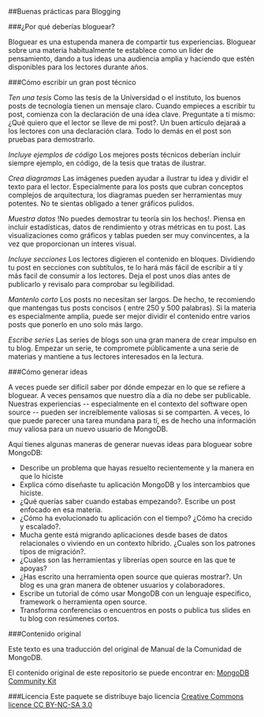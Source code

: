##Buenas prácticas para Blogging

###¿Por qué deberías bloguear?

Bloguear es una estupenda manera de compartir tus experiencias. Bloguear sobre una materia habitualmente te establece como un lider de pensamiento, dando a tus ideas una audiencia amplia y haciendo que estén disponibles para los lectores durante años.

###Cómo escribir un gran post técnico

_Ten una tesis_ Como las tesis de la Universidad o el instituto, los buenos posts de tecnología tienen un mensaje claro. Cuando empieces a escribir tu post, comienza con la declaración de una idea clave. Preguntate a tí mismo: ¿Qué quiero que el lector se lleve de mi post?. Un buen artículo dejaraá a los lectores con una declaración clara. Todo lo demás en el post son pruebas para demostrarlo.

_Incluye ejemplos de código_ Los mejores posts técnicos deberían incluir siempre ejemplo, en código, de la tesis que tratas de ilustrar.

_Crea diagramas_ Las imágenes pueden ayudar a ilustrar tu idea y dividir el texto para el lector. Especialmente para los posts que cubran conceptos complejos de arquitectura, los diagramas pueden ser herramientas muy potentes. No te sientas obligado a tener gráficos pulidos.

_Muestra datos_ !No puedes demostrar tu teoría sin los hechos!. Piensa en incluir estadísticas, datos de rendimiento y otras métricas en tu post. Las visualizaciones como gráficos y tablas pueden ser muy convincentes, a la vez que proporcionan un interes visual.

_Incluye secciones_ Los lectores digieren el contenido en bloques. Dividiendo tu post en secciones con subtítulos, te lo hará más fácil de escribir a tí y más facil de consumir a los lectores. Deja el post unos días antes de publicarlo y revisalo para comprobar su legibilidad.

_Mantenlo corto_ Los posts no necesitan ser largos. De hecho, te recomiendo que mantengas tus posts concisos ( entre 250 y 500 palabras). Si la materia es especialmente amplia, puede ser mejor dividir el contenido entre varios posts que ponerlo en uno solo más largo.

_Escribe series_ Las series de blogs son una gran manera de crear impulso en tu blog. Empezar un serie, te compromete públicamente a una serie de materias y mantiene a tus lectores interesados en la lectura.


###Cómo generar ideas

A veces puede ser difícil saber por dónde empezar en lo que se refiere a bloguear. A veces pensamos que nuestro día a día no debe ser publicable. Nuestras experiencias -- especialmente en el contexto del software open source -- pueden ser increíblemente valiosas si se comparten. A veces, lo que puede parecer una tarea mundana para tí, es de hecho una información muy valiosa para un nuevo usuario de MongoDB.

Aquí tienes algunas maneras de generar nuevas ideas para bloguear sobre MongoDB:

* Describe un problema que hayas resuelto recientemente y la manera en que lo hiciste
* Explica cómo diseñaste tu aplicación MongoDB y los intercambios que hiciste.
* ¿Qué querías saber cuando estabas empezando?. Escribe un post enfocado en esa materia.
* ¿Cómo ha evolucionado tu aplicación con el tiempo? ¿Cómo ha crecido y escalado?.
* Mucha gente está migrando aplicaciones desde bases de datos relacionales o viviendo en un contexto híbrido. ¿Cuales son los patrones típos de migración?.
* ¿Cuales son las herramientas y librerías open source en las que te apoyas?
* ¿Has escrito una herramienta open source que quieras mostrar?. Un blog es una gran manera de obtener usuarios y colaboradores.
* Escribe un tutorial de cómo usar MongoDB con un lenguaje específico, framework o herramienta open source.
* Transforma conferencias o encuentros en posts o publica tus slides en tu blog con resúmenes cortos.

###Contenido original

Este texto es una traducción del original de Manual de la Comunidad de MongoDB.

El contenido original de este repositorio se puede encontrar en:
[MongoDB Community Kit](https://github.com/FrancescaK/MongoDB_Community_Kit)

###Licencia
Este paquete se distribuye bajo licencia [Creative Commons licence CC BY-NC-SA 3.0](http://creativecommons.org/licenses/by-nc-sa/3.0/)
